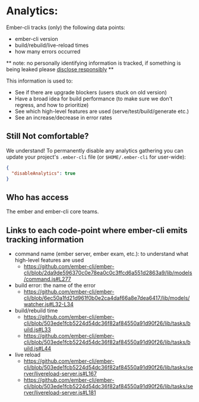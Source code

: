 # Analytics:

Ember-cli tracks (only) the following data points:

* ember-cli version
* build/rebuild/live-reload times
* how many errors occurred

** note: no personally identifying information is tracked, if something is
being leaked please [disclose responsibly](https://emberjs.com/security) **

This information is used to:

* See if there are upgrade blockers (users stuck on old version)
* Have a broad idea for build performance (to make sure we don't regress, and how to prioritize)
* See which high-level features are used (serve/test/build/generate etc.)
* See an increase/decrease in error rates

## Still Not comfortable?

We understand! To permanently disable any analytics gathering you can update your project's `.ember-cli` file (or `$HOME/.ember-cli` for user-wide):

```json
{
  "disableAnalytics": true
}
```

## Who has access

The ember and ember-cli core teams.

## Links to each code-point where ember-cli emits tracking information

* command name (ember server, ember exam, etc.): to understand what high-level features are used
  * https://github.com/ember-cli/ember-cli/blob/2da9de596370c0e78ea0c0c3ffcd6a551d2863a9/lib/models/command.js#L277
* build error: the name of the error
  * https://github.com/ember-cli/ember-cli/blob/6ec50a1fd21d961f0b0e2ca4daf66a8e7dea6417/lib/models/watcher.js#L32-L34
* build/rebuild time
  * https://github.com/ember-cli/ember-cli/blob/503ede1fcb5224d54dc36f82af84550a91d90f26/lib/tasks/build.js#L33
  * https://github.com/ember-cli/ember-cli/blob/503ede1fcb5224d54dc36f82af84550a91d90f26/lib/tasks/build.js#L44
* live reload
  * https://github.com/ember-cli/ember-cli/blob/503ede1fcb5224d54dc36f82af84550a91d90f26/lib/tasks/server/livereload-server.js#L167
  * https://github.com/ember-cli/ember-cli/blob/503ede1fcb5224d54dc36f82af84550a91d90f26/lib/tasks/server/livereload-server.js#L181
